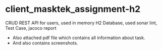 # client_masktek_assignment-h2
 CRUD REST API for users, used in memory H2 Database, used sonar lint, Test Case, jacoco report

* Also attached pdf file which contains all information about task.
* And also contains screenshots.
